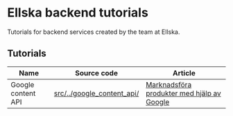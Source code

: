 # Ellska backend tutorials

Tutorials for backend services created by the team at Ellska.

## Tutorials

| Name  | Source code   | Article  | 
|---|---|---|
| Google content API  |  [src/../google_content_api/](https://github.com/ellska/ellska-backend-tutorials/tree/master/src/main/kotlin/com/ellska/tutorials/google_content_api)  | [Marknadsföra produkter med hjälp av Google](https://www.ellska.se/artiklar/marknadsfora-produkter-med-hjalp-av-google)  |